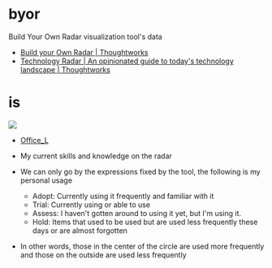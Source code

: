 # byor

Build Your Own Radar visualization tool's data

- [Build your Own Radar | Thoughtworks](https://www.thoughtworks.com/radar/byor)
- [Technology Radar | An opinionated guide to today's technology landscape | Thoughtworks](https://www.thoughtworks.com/radar)

# is

[<img src="https://github.com/officel/byor/assets/110354/4d5e3e76-61ef-4c7a-b98b-29fdaa5e7915">](https://radar.thoughtworks.com/?documentId=https%3A%2F%2Fraw.githubusercontent.com%2Fofficel%2Fbyor%2Fmain%2FOffice_L.json)

- [Office_L](https://radar.thoughtworks.com/?documentId=https%3A%2F%2Fraw.githubusercontent.com%2Fofficel%2Fbyor%2Fmain%2FOffice_L.json)
- My current skills and knowledge on the radar
- We can only go by the expressions fixed by the tool, the following is my personal usage

  - Adopt: Currently using it frequently and familiar with it
  - Trial: Currently using or able to use
  - Assess: I haven't gotten around to using it yet, but I'm using it.
  - Hold: Items that used to be used but are used less frequently these days or are almost forgotten

- In other words, those in the center of the circle are used more frequently and those on the outside are used less frequently
